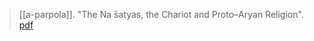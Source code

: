> [[a-parpola]]. "The Na ̄satyas, the Chariot and Proto–Aryan Religion". [pdf](a/a-parpolaUNKNOWNb.pdf)